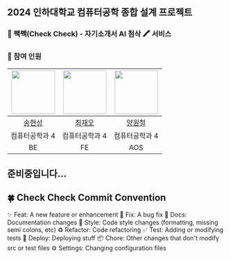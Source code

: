 ## 2024 인하대학교 컴퓨터공학 종합 설계 프로젝트 
### 🐣 짹짹(Check Check) - 자기소개서 AI 첨삭 🖍️ 서비스
### 👬 참여 인원
|<img src="https://github.com/jaeochoii/Check_Check_FE/assets/103018984/eb4e00bf-2ad6-4bd9-8911-d77b866ecc63" width="100">|<img src="https://github.com/jaeochoii/Check_Check_FE/assets/103018984/eb5917be-ca12-4720-8094-3da9e5763c0f" width="100">|<img src="https://github.com/jaeochoii/Check_Check_FE/assets/103018984/5a79736d-ac83-4dcf-82fe-d8abc60f9366" width="100">|
|:---:|:---:|:---:|
|[송현성](https://github.com/thdgustjd1)|[최재오](https://github.com/jaeochoii)|[양원철](https://github.com/Woncheol-AOS)|
|컴퓨터공학과 4|컴퓨터공학과 4|컴퓨터공학과 4|
|BE|FE|AOS|

## 준비중입니다...
## 🍀 Check Check Commit Convention
✨ Feat: A new feature or enhancement
🐛 Fix: A bug fix
📝 Docs: Documentation changes
🎨 Style: Code style changes (formatting, missing semi colons, etc)
♻️ Refactor: Code refactoring
✅ Test: Adding or modifying tests
🚀 Deploy: Deploying stuff
📦 Chore: Other changes that don't modify src or test files
⚙️ Settings: Changing configuration files
